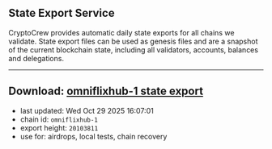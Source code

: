 ## State Export Service
CryptoCrew provides automatic daily state exports for all chains we validate. State export files can be used as genesis files and are a snapshot of the current blockchain state, including all validators, accounts, balances and delegations.

---
**Download: [omniflixhub-1 state export](https://dl-eu2.ccvalidators.com/SERVICE/omniflixhub/omniflixhub-1_export_20103811.json)**
---

- last updated: Wed Oct 29 2025 16:07:01
- chain id: `omniflixhub-1`
- export height: `20103811`
- use for: airdrops, local tests, chain recovery
